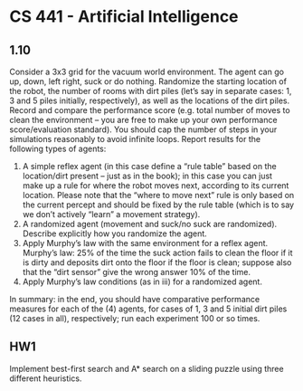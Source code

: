 # CS 441 - Artificial Intelligence
## 1.10
Consider a 3x3 grid for the vacuum world environment. The agent can go up, down, left right, suck or do nothing. Randomize the starting location of the robot, the number of rooms with dirt piles (let’s say in separate cases: 1, 3 and 5 piles initially, respectively), as well as the locations of the dirt piles. Record and compare the performance score (e.g. total number of moves to clean the environment – you are free to make up your own performance score/evaluation standard). You should cap the number of steps in your simulations reasonably to avoid infinite loops. Report results for the following types of agents:

1. A simple reflex agent (in this case define a “rule table” based on the location/dirt present – just as in the book); in this case you can just make up a rule for where the robot moves next, according to its current location. Please note that the “where to move next” rule is only based on the current percept and should be fixed by the rule table (which is to say we don’t actively “learn” a movement strategy).
2. A randomized agent (movement and suck/no suck are randomized). Describe explicitly how you randomize the agent.
3. Apply Murphy’s law with the same environment for a reflex agent. Murphy’s law: 25% of the time the suck action fails to clean the floor if it is dirty and deposits dirt onto the floor if the floor is clean; suppose also that the “dirt sensor” give the wrong answer 10% of the time.
4. Apply Murphy’s law conditions (as in iii) for a randomized agent.

In summary: in the end, you should have comparative performance measures for each of the (4) agents, for cases of 1, 3 and 5 initial dirt piles (12 cases in all), respectively; run each experiment 100 or so times.

## HW1
Implement best-first search and A\* search on a sliding puzzle using three different heuristics.
